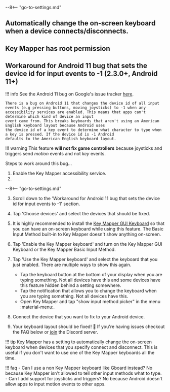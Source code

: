 --8<-- "go-to-settings.md"

## Automatically change the on-screen keyboard when a device connects/disconnects.

## Key Mapper has root permission

## Workaround for Android 11 bug that sets the device id for input events to -1 (2.3.0+, Android 11+)

!!! info
    See the Android 11 bug on Google's issue tracker [here](https://issuetracker.google.com/issues/163120692).

    There is a bug on Android 11 that changes the device id of all input events (e.g pressing buttons, moving joysticks) to -1 when any accessibility services are enabled. This means that apps can't determine which kind of device an input
    event came from. This breaks keyboards that aren't using an American English keyboard layout because Android uses
    the device id of a key event to determine what character to type when a key is pressed. If the device id is -1 Android
    defaults to the American English keyboard layout.

!!! warning
    This feature **will not fix game controllers** because joysticks and triggers send *motion* events and not *key* events.

Steps to work around this bug...

1. Enable the Key Mapper accessibility service.
2. 
 --8<-- "go-to-settings.md"

3. Scroll down to the 'Workaround for Android 11 bug that sets the device id for input events to -1' section.
4. Tap 'Choose devices' and select the devices that should be fixed.
5. It is highly recommended to install the [Key Mapper GUI Keyboard](https://play.google.com/store/apps/details?id=io.github.sds100.keymapper.inputmethod.latin) so that you can have an on-screen keyboard while using this feature. The Basic Input Method built-in to Key Mapper doesn't show anything on-screen.
6. Tap 'Enable the Key Mapper keyboard' and turn on the Key Mapper GUI Keyboard or the Key Mapper Basic Input Method.
7. Tap 'Use the Key Mapper keyboard' and select the keyboard that you just enabled. There are multiple ways to show this again.

    - Tap the keyboard button at the bottom of your display when you are typing something. Not all devices have this and some devices have this feature hidden behind a setting somewhere.
    - Tap the notification that allows you to change the keyboard when you are typing something. Not all devices have this.
    - Open Key Mapper and tap "show input method picker" in the menu :material-menu:.

8. Connect the device that you want to fix to your Android device.

9. Your keyboard layout should be fixed! 🎉 If you're having issues checkout the FAQ below or [join](http://www.keymapper.club) the Discord server.

!!! tip
    Key Mapper has a setting to automatically change the on-screen keyboard when devices that you specify connect and disconnect. This is useful if you don't want to use one of the Key Mapper keyboards all the time.

!!! faq
    - Can I use a non Key Mapper keyboard like Gboard instead? No because Key Mapper isn't allowed to tell other input methods what to type.
    - Can I add support for joysticks and triggers? No because Android doesn't allow apps to input motion events to other apps.